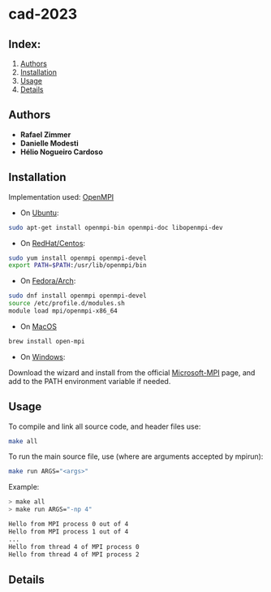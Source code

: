 # cad-2023

## Index:
1. [Authors](https://github.com/rzimmerdev/cad-2023/tree/main#authors)
2. [Installation](https://github.com/rzimmerdev/cad-2023/tree/main#installation)
3. [Usage](https://github.com/rzimmerdev/cad-2023/tree/main#usage)
4. [Details](https://github.com/rzimmerdev/cad-2023/tree/main#details)

## Authors

* __Rafael Zimmer__
* __Danielle Modesti__
* __Hélio Nogueiro Cardoso__

## Installation

Implementation used: [OpenMPI](https://www.open-mpi.org/software/ompi/v5.0/)

* On [Ubuntu](https://packages.ubuntu.com/search?keywords=openmpi):

```bash
sudo apt-get install openmpi-bin openmpi-doc libopenmpi-dev
```

* On [RedHat/Centos](https://linuxdesktops.soton.ac.uk/openmpi.html):

```bash
sudo yum install openmpi openmpi-devel
export PATH=$PATH:/usr/lib/openmpi/bin
```

* On [Fedora/Arch](https://archlinux.org/packages/extra/x86_64/openmpi/):

```bash
sudo dnf install openmpi openmpi-devel
source /etc/profile.d/modules.sh
module load mpi/openmpi-x86_64
```

* On [MacOS](https://formulae.brew.sh/formula/open-mpi)

```bash
brew install open-mpi
```

* On [Windows](https://learn.microsoft.com/en-us/message-passing-interface/microsoft-mpi):

Download the wizard and install from the official [Microsoft-MPI](https://learn.microsoft.com/en-us/message-passing-interface/microsoft-mpi) page, and add to the PATH environment variable if needed. 

## Usage

To compile and link all source code, and header files use:
```bash
make all
```

To run the main source file, use (where _<args>_ are arguments accepted by mpirun):
```bash
make run ARGS="<args>"
```

Example:

```bash
> make all
> make run ARGS="-np 4"

Hello from MPI process 0 out of 4
Hello from MPI process 1 out of 4
...
Hello from thread 4 of MPI process 0
Hello from thread 4 of MPI process 2
```

## Details

